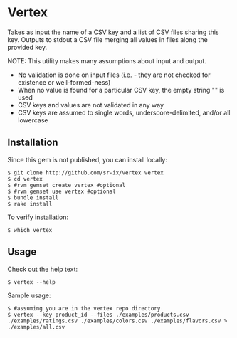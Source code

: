 # Vertex

Takes as input the name of a CSV key and a list of CSV files sharing this key.
Outputs to stdout a CSV file merging all values in files along the provided key.

NOTE: This utility makes many assumptions about input and output.

* No validation is done on input files (i.e. - they are not checked for existence or well-formed-ness)
* When no value is found for a particular CSV key, the empty string "" is used
* CSV keys and values are not validated in any way
* CSV keys are assumed to single words, underscore-delimited, and/or all lowercase

## Installation

Since this gem is not published, you can install locally:

    $ git clone http://github.com/sr-ix/vertex vertex
    $ cd vertex
    $ #rvm gemset create vertex #optional
    $ #rvm gemset use vertex #optional
    $ bundle install
    $ rake install

To verify installation:

    $ which vertex

## Usage

Check out the help text:

    $ vertex --help

Sample usage:

    $ #assuming you are in the vertex repo directory
    $ vertex --key product_id --files ./examples/products.csv ./examples/ratings.csv ./examples/colors.csv ./examples/flavors.csv > ./examples/all.csv
